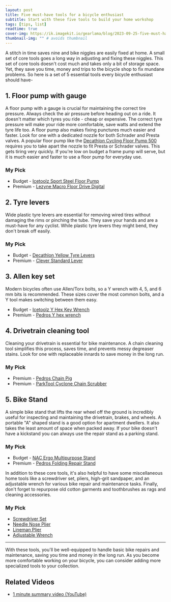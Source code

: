 ```yaml
---
layout: post
title: Five must-have tools for a bicycle enthusiast
subtitle: Start with these five tools to build your home workshop
tags: [tips, list]
readtime: true
cover-img: https://ik.imagekit.io/gearlama/blog/2023-09-25-five-must-have-tools_IV5JWn-6b.jpg?updatedAt=1695628317653
thumbnail-img: "" # avoids thumbnail
---
```


A stitch in time saves nine and bike niggles are easily fixed at home. A small set of core tools goes a long way in adjusting and fixing these niggles. This set of core tools doesn't cost much and takes only a bit of storage space. Yet, they save you time, money and trips to the bicycle shop to fix mundane problems. So here is a set of 5 essential tools every bicycle enthusiast should have-

## 1. Floor pump with gauge
A floor pump with a gauge is crucial for maintaining the correct tire pressure. Always check the air pressure before heading out on a ride. It doesn't matter which tyres you ride - cheap or expensive. The correct tyre pressure will make your ride more comfortable, save watts and extend the tyre life too. A floor pump also makes fixing punctures much easier and faster. Look for one with a dedicated nozzle for both Schrader and Presta valves. A popular floor pump like the [Decathlon Cycling Floor Pump 500](https://www.decathlon.in/p/8303706/cycle-pumps/cycling-floor-pump-500?id=8303706&type=p) requires you to take apart the nozzle to fit Presta or Schrader valves. This gets tiring very quickly. If you're low on budget a frame pump will serve, but it is much easier and faster to use a floor pump for everyday use.

### My Pick
- Budget - [Icetoolz Sport Steel Floor Pump](https://gearlama.com/search?q=IceToolz+Sport+Steel+Floor+Pump)
- Premium - [Lezyne Macro Floor Drive Digital](https://www.worldofwheelz.in/product/lezyne-micro-floor-drive-hvhigh-volume-pump?utm_source=gearlama&utm_medium=website&utm_id=gearlama.com&wow_utm_id=AFFL1732102702)

## 2. Tyre levers
Wide plastic tyre levers are essential for removing wired tires without damaging the rims or pinching the tube. They save your hands and are a must-have for any cyclist. While plastic tyre levers they might bend, they don't break off easily.

### My Pick  
- Budget - [Decathlon Yellow Tyre Levers](https://www.decathlon.in/p/8047839/cycle-inner-tubes/pack-of-3-tyre-levers-yellow?id=8047839&type=p)
- Premium - [Clever Standard Lever](https://gearlama.com/search?q=clever+tyre)

## 3. Allen key set
Modern bicycles often use Allen/Torx bolts, so a Y wrench with 4, 5, and 6 mm bits is recommended. These sizes cover the most common bolts, and a Y tool makes switching between them easy.

- Budget - [Icetoolz Y Hex Key Wrench](https://gearlama.com/search?q=y+Icetoolz+hex)
- Premium - [Pedros Y hex wrench](https://gearlama.com/search?q=pedros+Y+hex+wrench)

## 4. Drivetrain cleaning tool
Cleaning your drivetrain is essential for bike maintenance. A chain cleaning tool simplifies this process, saves time, and prevents messy degreaser stains. Look for one with replaceable innards to save money in the long run.

### My Pick
- Premium - [Pedros Chain Pig](https://gearlama.com/search?q=pedros+chain+pig)
- Premium - [ParkTool Cyclone Chain Scrubber](https://gearlama.com/search?q=cyclone+parktool) 

## 5. Bike Stand
A simple bike stand that lifts the rear wheel off the ground is incredibly useful for inspecting and maintaining the drivetrain, brakes, and wheels. A portable "A" shaped stand is a good option for apartment dwellers. It also takes the least amount of space when packed away. If your bike doesn't have a kickstand you can always use the repair stand as a parking stand.

### My Pick
- Budget - [NAC Ergo Multipurpose Stand](https://gearlama.com/search?q=NAC+Ergo+Multipurpose+Stand)
- Premium - [Pedros Folding Repair Stand](https://gearlama.com/search?q=Pedros+Folding+Repair+Stand) 


In addition to these core tools, it's also helpful to have some miscellaneous home tools like a screwdriver set, pliers, high-grit sandpaper, and an adjustable wrench for various bike repair and maintenance tasks. Finally, don't forget to repurpose old cotton garments and toothbrushes as rags and cleaning accessories.

### My Pick
- [Screwdriver Set](https://amzn.to/3LA6bsg)
- [Needle Nose Plier](https://amzn.to/3PyGnhv)
- [Lineman Plier](https://amzn.to/3PPHuJR)
- [Adjustable Wrench](https://amzn.to/3EQlitL)

----

With these tools, you'll be well-equipped to handle basic bike repairs and maintenance, saving you time and money in the long run. As you become more comfortable working on your bicycle, you can consider adding more specialized tools to your collection.

## Related Videos  
- [1 minute summary video (YouTube)](https://youtube.com/shorts/tyWZpakRkFQ)  